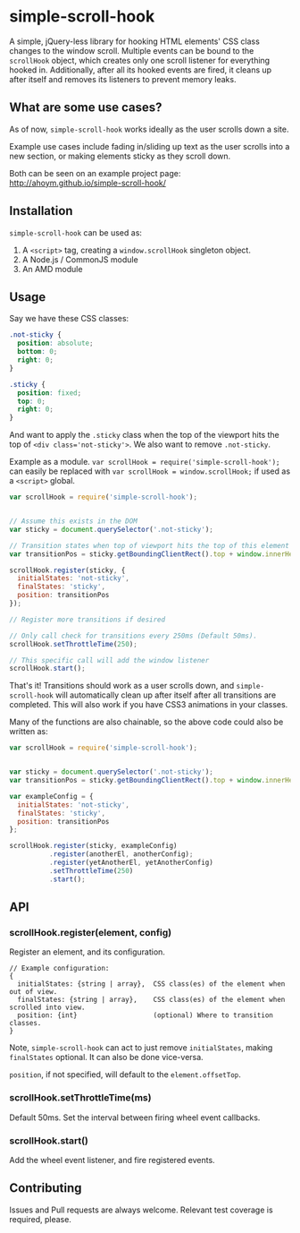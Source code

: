 # simple-scroll-hook
A simple, jQuery-less library for hooking HTML elements' CSS class changes to the window scroll. Multiple events can be bound to the `scrollHook` object, which creates only one scroll listener for everything hooked in. Additionally, after all its hooked events are fired, it cleans up after itself and removes its listeners to prevent memory leaks.

## What are some use cases?
As of now, `simple-scroll-hook` works ideally as the user scrolls down a site.

Example use cases include fading in/sliding up text as the user scrolls into a new section, or making elements sticky as they scroll down.

Both can be seen on an example project page: http://ahoym.github.io/simple-scroll-hook/

## Installation
`simple-scroll-hook` can be used as:

1. A `<script>` tag, creating a `window.scrollHook` singleton object.
2. A Node.js / CommonJS module
3. An AMD module

## Usage
Say we have these CSS classes:

```CSS
.not-sticky {
  position: absolute;
  bottom: 0;
  right: 0;
}

.sticky {
  position: fixed;
  top: 0;
  right: 0;
}
```

And want to apply the `.sticky` class when the top of the viewport hits the top of `<div class='not-sticky'>`. We also want to remove `.not-sticky`.

Example as a module. `var scrollHook = require('simple-scroll-hook');` can easily be replaced with `var scrollHook = window.scrollHook;` if used as a `<script>` global.

```javascript
var scrollHook = require('simple-scroll-hook');


// Assume this exists in the DOM
var sticky = document.querySelector('.not-sticky');

// Transition states when top of viewport hits the top of this element
var transitionPos = sticky.getBoundingClientRect().top + window.innerHeight;

scrollHook.register(sticky, {
  initialStates: 'not-sticky',
  finalStates: 'sticky',
  position: transitionPos
});

// Register more transitions if desired

// Only call check for transitions every 250ms (Default 50ms).
scrollHook.setThrottleTime(250);

// This specific call will add the window listener
scrollHook.start();
```

That's it! Transitions should work as a user scrolls down, and `simple-scroll-hook` will automatically clean up after itself after all transitions are completed. This will also work if you have CSS3 animations in your classes.

Many of the functions are also chainable, so the above code could also be written as:

```javascript
var scrollHook = require('simple-scroll-hook');


var sticky = document.querySelector('.not-sticky');
var transitionPos = sticky.getBoundingClientRect().top + window.innerHeight;

var exampleConfig = {
  initialStates: 'not-sticky',
  finalStates: 'sticky',
  position: transitionPos
};

scrollHook.register(sticky, exampleConfig)
          .register(anotherEl, anotherConfig);
          .register(yetAnotherEl, yetAnotherConfig)
          .setThrottleTime(250)
          .start();
```

## API
### scrollHook.register(element, config)
Register an element, and its configuration.
```
// Example configuration:
{
  initialStates: {string | array},  CSS class(es) of the element when out of view.
  finalStates: {string | array},    CSS class(es) of the element when scrolled into view.
  position: {int}                   (optional) Where to transition classes.
}
```
Note,
`simple-scroll-hook` can act to just remove `initialStates`, making `finalStates` optional.
It can also be done vice-versa.

`position`, if not specified, will default to the `element.offsetTop`.

### scrollHook.setThrottleTime(ms)
Default 50ms. Set the interval between firing wheel event callbacks.


### scrollHook.start()
 Add the wheel event listener, and fire registered events.


## Contributing
Issues and Pull requests are always welcome. Relevant test coverage is required, please.
